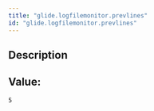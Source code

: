```yaml
---
title: "glide.logfilemonitor.prevlines"
id: "glide.logfilemonitor.prevlines"
---
```

## Description



## Value: 
```
5
```